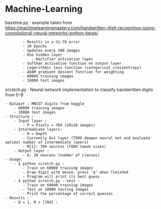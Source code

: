 # Machine-Learning

baseline.py : example taken from https://machinelearningmastery.com/handwritten-digit-recognition-using-convolutional-neural-networks-python-keras/

			- Results in a %1.78 error
			- 10 Epochs
			- Updates every 200 images
			- One hidden layer
				- Rectifier activation layer
			- Softmax activation function on output layer
			- Logarithmic loss function (categorical_crossentropy)
			- ADAM gradient descent function for weighting
			- 60000 training images
			- 10000 test images

scratch.py : Neural network implementation to classify handwritten digits from 0-9
    
    - Dataset : MNIST digits from kaggle
        - 60000 training images
        - 10000 test images
    - Structure : 
        - Input layer :
            - P = Pixels = 784 (28x28 images)
        - Intermediate layers:
            - D = Depth
            - Currently D=1 layer (TODO deepen neural net and evaluate optimal number of intermediate layers)
            - M[1]: 784 neurons (TODO tweak sizes)
        - Output layer :
            - K: 10 neurons (number of classes)
    - Usage:
        - $ python scratch.py :
            - Train on 60000 training images
            - Draw digit with mouse, press 'q' when finished
            - Program will print its best guess
        - $ python scratch.py --test :
            - Train on 60000 training images
            - Test on 10000 testing images
            - Print the percentage of correct guesses
    - Results :
        - D = 1, M = [784] : 
